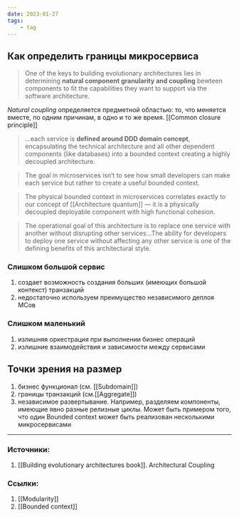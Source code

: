 ```yaml
---
date: 2023-01-27
tags:
    - tag
---
```


## Как определить границы микросервиса

> One of the keys to building evolutionary architectures lies in determining **natural component granularity and coupling** bewteen components to fit the capabilities they want to support via the software architecture.

*Natural coupling* определяется предметной областью: то, что меняется вместе, по одним причинам, в одно и то же время. [[Common closure principle]] 

> ...each service is **defined around DDD domain concept**, encapsulating the technical architecture and all other dependent components (like databases) into a bounded context creating a highly decoupled architecture. 

> The goal in microservices isn’t to see how small developers can make each service but rather to create a useful bounded context.

> The physical bounded context in microservices correlates exactly to our concept of [[Architecture quantum]] — it is a physically decoupled deployable component with high functional cohesion.

> The operational goal of this architecture is to replace one service with another without disrupting other services...The ability for developers to deploy one service without affecting any other service is one of the defining benefits of this architectural style.

### Слишком большой сервис
1. создает возможность создания больших (имеющих большой контекст) транзакций
1. недостаточно используем преимущество независимого деплоя МСов

### Слишком маленький
1. излишняя оркестрация при выполнении бизнес операций
1. излишние взаимодействия и зависимости между сервисами

## Точки зрения на размер

1. бизнес функционал (см. [[Subdomain]])
1. границы транзакций (см.[[Aggregate]])
1. независимое развертывание. Например, разделяем компоненты, имеющие явно разные релизные циклы. Может быть примером того, что один Bounded context может быть реализован несколькими микросервисами

---

### Источники:
1. [[Building evolutionary architectures book]]. Architectural Coupling

### Ссылки:
1. [[Modularity]]
1. [[Bounded context]]